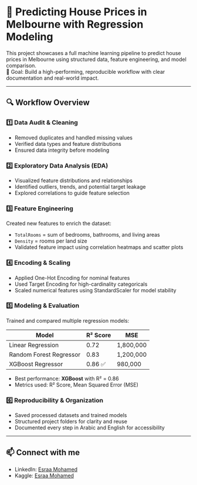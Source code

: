 # 🏡 Predicting House Prices in Melbourne with Regression Modeling

This project showcases a full machine learning pipeline to predict house prices in Melbourne using structured data, feature engineering, and model comparison.  
🎯 Goal: Build a high-performing, reproducible workflow with clear documentation and real-world impact.

---

## 🔍 Workflow Overview

### 1️⃣ Data Audit & Cleaning 
-  Removed duplicates and handled missing values
-  Verified data types and feature distributions
-  Ensured data integrity before modeling

### 2️⃣ Exploratory Data Analysis (EDA) 
-  Visualized feature distributions and relationships
-  Identified outliers, trends, and potential target leakage
-  Explored correlations to guide feature selection

### 3️⃣ Feature Engineering  
Created new features to enrich the dataset:
-  `TotalRooms` = sum of bedrooms, bathrooms, and living areas
-  `Density` = rooms per land size  
- Validated feature impact using correlation heatmaps and scatter plots

### 4️⃣ Encoding & Scaling 
-  Applied One-Hot Encoding for nominal features
-  Used Target Encoding for high-cardinality categoricals
-  Scaled numerical features using StandardScaler for model stability

### 5️⃣ Modeling & Evaluation  
Trained and compared multiple regression models:

| Model                   | R² Score | MSE         |
|------------------------|----------|-------------|
| Linear Regression       | 0.72     | 1,800,000   |
| Random Forest Regressor | 0.83     | 1,200,000   |
| XGBoost Regressor       | 0.86 ✅  |   980,000   |

- Best performance: **XGBoost** with R² = 0.86  
- Metrics used: R² Score, Mean Squared Error (MSE)

### 6️⃣ Reproducibility & Organization 
- Saved processed datasets and trained models
- Structured project folders for clarity and reuse
- Documented every step in Arabic and English for accessibility

---

## 📫 Connect with me
 - LinkedIn: [Esraa Mohamed](https://www.linkedin.com/in/esraa-mohamed-481545357?lipi=urn%3Ali%3Apage%3Ad_flagship3_profile_view_base_contact_details%3BL%2Fgh6oLwQR28aZy3roTPtg%3D%3D)
 - Kaggle:   [Esraa Mohamed](https://www.kaggle.com/esraamoh7med)

